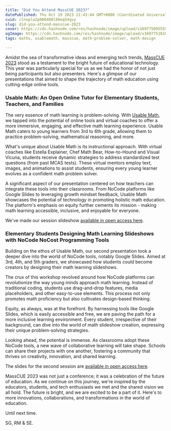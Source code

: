 ```yaml
---
title: "Did You Attend MassCUE 2023?"
datePublished: Thu Oct 19 2023 21:43:44 GMT+0000 (Coordinated Universal Time)
cuid: clnxplo2p000408l80eq54qvy
slug: did-you-attend-masscue-2023
cover: https://cdn.hashnode.com/res/hashnode/image/upload/v1697750955595/0a58947f-2311-47fe-94b4-8268b15618dc.jpeg
ogImage: https://cdn.hashnode.com/res/hashnode/image/upload/v1697751810766/9031eda4-5a95-4c49-bbbe-fb09b73e76ba.jpeg
tags: maths, usablemath, masscue, math-problem-solver, math-design

---
```


Amidst the sea of transformative ideas and emerging tech trends, [MassCUE 2023](https://www.masscue.org/event/fallconf23/) stood as a testament to the bright future of educational technology. This year was particularly special for us as we had the honor of not just being participants but also presenters. Here's a glimpse of our presentations that aimed to shape the trajectory of math education using cutting-edge online tools.

### Usable Math: An Open Online Tutor for Elementary Students, Teachers, and Families

The very essence of math learning is problem-solving. With [Usable Math](https://usablemath.org/), we tapped into the potential of online tools and virtual coaches to offer a more immersive, engaging, and effective math learning experience. Usable Math caters to young learners from 3rd to 6th grade, allowing them to practice problem-solving, mathematical reasoning, and more.

What's unique about Usable Math is its instructional approach. With virtual coaches like Estella Explainer, Chef Math Bear, How-to-Hound and Visual Vicuna, students receive dynamic strategies to address standardized test questions (from past MCAS tests). These virtual mentors employ text, images, and animations to assist students, ensuring every young learner evolves as a confident math problem solver.

A significant aspect of our presentation centered on how teachers can integrate these tools into their classrooms. From NoCode platforms like Google Slides to leveraging growth mindset feedback, Usable Math showcases the potential of technology in promoting holistic math education. The platform's emphasis on equity further cements its mission - making math learning accessible, inclusive, and enjoyable for everyone.

We've made our session slideshow [available in open access here](https://scholarworks.umass.edu/education_presentations/2/).

### Elementary Students Designing Math Learning Slideshows with NoCode NoCost Programming Tools

Building on the ethos of Usable Math, our second presentation took a deeper dive into the world of NoCode tools, notably Google Slides. Aimed at 3rd, 4th, and 5th graders, we showcased how students could become creators by designing their math learning slideshows.

The crux of this workshop revolved around how NoCode platforms can revolutionize the way young minds approach math learning. Instead of traditional coding, students use drag-and-drop features, media placeholders, and other easy-to-use elements. This process not only promotes math proficiency but also cultivates design-based thinking.

Equity, as always, was at the forefront. By harnessing tools like Google Slides, which is easily accessible and free, we are paving the path for a more inclusive learning environment. Every student, irrespective of their background, can dive into the world of math slideshow creation, expressing their unique problem-solving strategies.

Looking ahead, the potential is immense. As classrooms adopt these NoCode tools, a new wave of collaborative learning will take shape. Schools can share their projects with one another, fostering a community that thrives on creativity, innovation, and shared learning.

The slides for the second session are [available in open access here](https://scholarworks.umass.edu/education_presentations/3/).

MassCUE 2023 was not just a conference; it was a celebration of the future of education. As we continue on this journey, we're inspired by the educators, students, and tech enthusiasts we met and the shared vision we all hold. The future is bright, and we are excited to be a part of it. Here's to more innovations, collaborations, and transformations in the world of education.

Until next time.

SG, RM & SE.